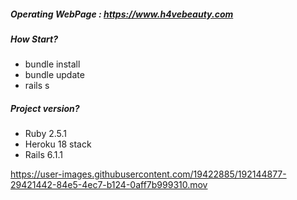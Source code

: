 
##### Operating WebPage : https://www.h4vebeauty.com

##### How Start?
- bundle install
- bundle update
- rails s

##### Project version?
- Ruby 2.5.1
- Heroku 18 stack
- Rails 6.1.1

https://user-images.githubusercontent.com/19422885/192144877-29421442-84e5-4ec7-b124-0aff7b999310.mov

